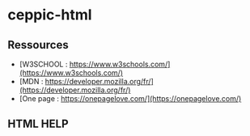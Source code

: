 # ceppic-html

## Ressources
   - [W3SCHOOL : https://www.w3schools.com/](https://www.w3schools.com/)
   - [MDN : https://developer.mozilla.org/fr/](https://developer.mozilla.org/fr/)
   - [One page : https://onepagelove.com/](https://onepagelove.com/)

## HTML HELP

